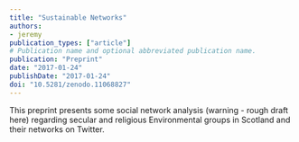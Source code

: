 ```yaml
---
title: "Sustainable Networks"
authors:
- jeremy
publication_types: ["article"]
# Publication name and optional abbreviated publication name.
publication: "Preprint"
date: "2017-01-24"
publishDate: "2017-01-24"
doi: "10.5281/zenodo.11068827"
---
```


This preprint presents some social network analysis (warning - rough draft here) regarding secular and religious Environmental groups in Scotland and their networks on Twitter.